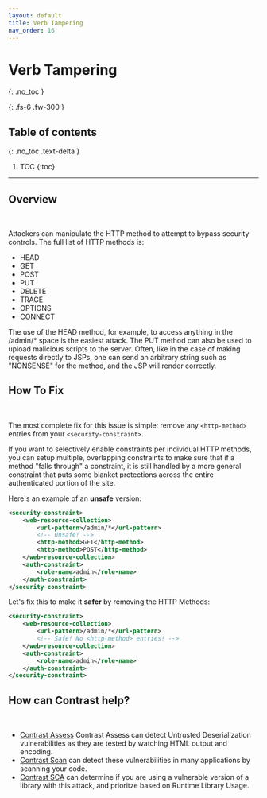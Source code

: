 ```yaml
---
layout: default
title: Verb Tampering
nav_order: 16
---
```


# Verb Tampering
{: .no_toc }

{: .fs-6 .fw-300 }

## Table of contents
{: .no_toc .text-delta }

1. TOC
{:toc}

---
## Overview 
<br/> 

Attackers can manipulate the HTTP method to attempt to bypass security controls. 
The full list of HTTP methods is: 

- HEAD
- GET
- POST
- PUT
- DELETE
- TRACE
- OPTIONS
- CONNECT

The use of the HEAD method, for example, to access anything in the /admin/* space is the easiest attack. The PUT method can also be used to upload malicious scripts to the server. Often, like in the case of making requests directly to JSPs, one can send an arbitrary string such as "NONSENSE" for the method, and the JSP will render correctly.


## How To Fix   
<br/> 

The most complete fix for this issue is simple: remove any `<http-method>` entries from your `<security-constraint>`. 

If you want to selectively enable constraints per individual HTTP methods, you can setup multiple, overlapping constraints to make sure that if a method "falls through" a constraint, it is still handled by a more general constraint that puts some blanket protections across the entire authenticated portion of the site. 

Here's an example of an **unsafe** version: 

```xml
<security-constraint>
    <web-resource-collection>
        <url-pattern>/admin/*</url-pattern>
        <!-- Unsafe! -->
        <http-method>GET</http-method>
        <http-method>POST</http-method>
    </web-resource-collection>
    <auth-constraint>
        <role-name>admin</role-name>
    </auth-constraint>
</security-constraint>
```

Let's fix this to make it **safer** by removing the HTTP Methods:

```xml
<security-constraint>
    <web-resource-collection>
        <url-pattern>/admin/*</url-pattern>
        <!-- Safe! No <http-method> entries! -->
    </web-resource-collection>
    <auth-constraint>
        <role-name>admin</role-name>
    </auth-constraint>
</security-constraint>
```


## How can Contrast help? 
<br/> 

- [Contrast Assess](https://www.contrastsecurity.com/contrast-assess) Contrast Assess can detect Untrusted Deserialization vulnerabilities as they are tested by watching HTML output and encoding.
- [Contrast Scan](https://www.contrastsecurity.com/contrast-scan) can detect these vulnerabilities in many applications by scanning your code.
- [Contrast SCA](https://www.contrastsecurity.com/contrast-sca) can determine if you are using a vulnerable version of a library with this attack, and prioritze based on Runtime Library Usage.